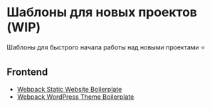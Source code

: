 # Шаблоны для новых проектов (WIP)
Шаблоны для быстрого начала работы над новыми проектами :star: 

## Frontend
- [Webpack Static Website Boilerplate](/webpack-static-boilerplate)
- [Webpack WordPress Theme Boilerplate](/webpack-wordpress-boilerplate)
